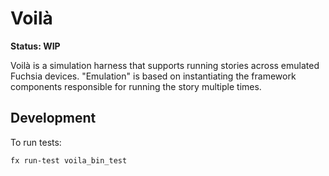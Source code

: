 # Voilà

**Status: WIP**

Voilà is a simulation harness that supports running stories across emulated
Fuchsia devices. "Emulation" is based on instantiating the framework components
responsible for running the story multiple times.

## Development

To run tests:

```
fx run-test voila_bin_test
```

